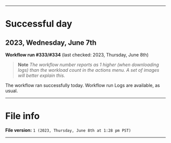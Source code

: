 
***

# Successful day

## 2023, Wednesday, June 7th

**Workflow run #333/#334** (last checked: 2023, Thursday, June 8th)

> **Note** _The workflow number reports as 1 higher (when downloading logs) than the workload count in the actions menu. A set of images will better explain this._

The workflow ran successfully today. Workflow run Logs are available, as usual.

***

# File info

**File version:** `1 (2023, Thursday, June 8th at 1:28 pm PST)`

***

